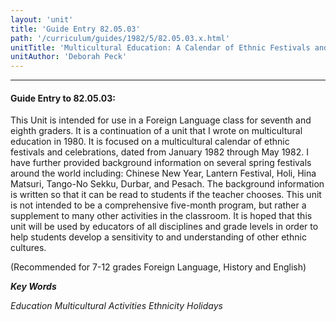 ```yaml
---
layout: 'unit'
title: 'Guide Entry 82.05.03'
path: '/curriculum/guides/1982/5/82.05.03.x.html'
unitTitle: 'Multicultural Education: A Calendar of Ethnic Festivals and Celebrations'
unitAuthor: 'Deborah Peck'
---
```


<body>
<hr/>
 <h4>
  Guide Entry to 82.05.03:
 </h4>
 This Unit is intended for use in a Foreign Language class for seventh and eighth graders.  It is a continuation of a unit that I wrote on multicultural education in 1980.  It is focused on a multicultural calendar of ethnic festivals and celebrations, dated from January 1982 through May 1982.  I have further provided background information on several spring festivals around the world including: Chinese New Year, Lantern Festival, Holi, Hina Matsuri, Tango-No Sekku, Durbar, and Pesach.  The background information is written so that it can be read to students if the teacher chooses.  This unit is not intended to be a comprehensive five-month program, but rather a supplement to many other activities in the classroom.  It is hoped that this unit will be used by educators of all disciplines and grade levels in order to help students develop a sensitivity to and understanding of other ethnic cultures.
 <p>
  (Recommended for 7-12 grades Foreign Language, History and English)
 </p>
<p>
  <b>
   <i>
    Key Words
   </i>
  </b>
  <br/>
 </p>
 <p>
  <i>
   Education Multicultural Activities Ethnicity Holidays
  </i>
 </p>

</body>
